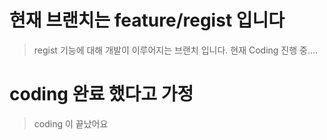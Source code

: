 # 현재 브랜치는 feature/regist 입니다
> regist 기능에 대해 개발이 이루어지는 브랜치 입니다.
> 현재 Coding 진행 중....

# coding 완료 했다고 가정
> coding 이 끝났어요